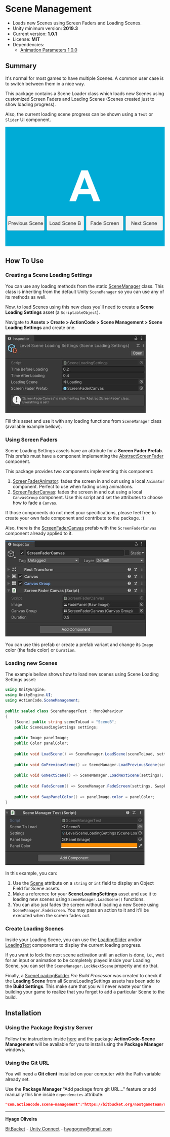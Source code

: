 # Scene Management

* Loads new Scenes using Screen Faders and Loading Scenes.
* Unity minimum version: **2019.3**
* Current version: **1.0.1**
* License: **MIT**
* Dependencies:
    - [Animation Parameters 1.0.0](https://bitbucket.org/nostgameteam/animation-parameters/src/1.0.0/)

## Summary

It's normal for most games to have multiple Scenes. A common user case is to switch between them in a nice way.

This package contains a Scene Loader class which loads new Scenes using customized Screen Faders and Loading Scenes (Scenes created just to show loading progress). 

Also, the current loading scene progress can be shown using a ```Text``` or ```Slider``` UI component.

![alt text][load-scene-showcase]

## How To Use

### Creating a Scene Loading Settings

You can use any loading methods from the static [SceneManager](/Scripts/Loading/SceneManager.cs) class. This class is inheriting from the default Unity ```SceneManager``` so you can use any of its methods as well.

Now, to load Scenes using this new class you'll need to create a **Scene Loading Settings** asset (a ```ScriptableObject```).

Navigate to **Assets > Create > ActionCode > Scene Management > Scene Loading Settings** and create one.

![alt text][scene-loading-settings-inspector]

Fill this asset and use it with any loading functions from ```SceneManager``` class (available example bellow). 

### Using Screen Faders

Scene Loading Settings assets have an attribute for a **Screen Fader Prefab**. This prefab must have a component implementing the [AbstractScreenFader](/Scripts/Transitions/AbstractScreenFader.cs) component.

This package provides two components implementing this component:

1. [ScreenFaderAnimator](/Scripts/Transitions/ScreenFaderAnimator.cs): fades the screen in and out using a local ```Animator``` component. Perfect to use when fading using animations.
2. [ScreenFaderCanvas](/Scripts/Transitions/ScreenFaderCanvas.cs): fades the screen in and out using a local ```CanvasGroup``` component. Use this script and set the attributes to choose how to fade a ```Canvas```.

If those components do not meet your specifications, please feel free to create your own fade component and contribute to the package. :)

Also, there is the [ScreenFaderCanvas](/Prefabs/ScreenFaderCanvas.prefab) prefab with the ```ScreenFaderCanvas``` component already applied to it.

![alt text][screen-fader-canvas-prefab-inspector]

You can use this prefab or create a prefab variant and change its ```Image``` color (the fade color) or ```Duration```.

### Loading new Scenes

The example bellow shows how to load new scenes using Scene Loading Settings asset:

```csharp
using UnityEngine;
using UnityEngine.UI;
using ActionCode.SceneManagement;

public sealed class SceneManagerTest : MonoBehaviour
{
    [Scene] public string sceneToLoad = "SceneB";
    public SceneLoadingSettings settings;

    public Image panelImage;
    public Color panelColor;

    public void LoadScene() => SceneManager.LoadScene(sceneToLoad, settings);

    public void GoPreviousScene() => SceneManager.LoadPreviousScene(settings);

    public void GoNextScene() => SceneManager.LoadNextScene(settings);

    public void FadeScreen() => SceneManager.FadeScreen(settings, SwapPanelColor);

    public void SwapPanelColor() => panelImage.color = panelColor;
}
```

![alt text][scene-manager-test-inspector]

In this example, you can:

1. Use the [Scene](/Scripts/Attributes/SceneAttribute.cs) attribute on a ```string``` or ```int``` field to display an Object Field for Scene assets.
2. Make a reference for your **SceneLoadingSettings** asset and use it to loading new scenes using ```SceneManager.LoadScene()``` functions.
3. You can also just fades the screen without loading a new Scene using ```SceneManager.FadeScreen```. You may pass an action to it and it'll be executed when the screen fades out.

### Create Loading Scenes

Inside your Loading Scene, you can use the [LoadingSlider](/Scripts/Transitions/LoadingSlider.cs) and/or [LoadingText](/Scripts/Transitions/LoadingText.cs) components to display the current loading progress.

If you want to lock the next scene activation until an action is done, i.e., wait for an input or animation to be completely played inside your Loading Scene, you can set the ```SceneManager.LockNextScene``` property and do that.

Finally, a [SceneLoadingBuilder](/Editor/Build/SceneLoadingBuilder.cs) *Pre Build Processor* was created to check if the **Loading Scene** from all SceneLoadingSettings assets has been add to the **Build Settings**. This make sure that you will never waste your time building your game to realize that you forget to add a particular Scene to the build.

## Installation

### Using the Package Registry Server

Follow the instructions inside [here](https://cutt.ly/ukvj1c8) and the package **ActionCode-Scene Management** will be available for you to install using the **Package Manager** windows.

### Using the Git URL

You will need a **Git client** installed on your computer with the Path variable already set. 

Use the **Package Manager** "Add package from git URL..." feature or add manually this line inside `dependencies` attribute: 

```json
"com.actioncode.scene-management":"https://bitbucket.org/nostgameteam/scene-management.git"
```

---

**Hyago Oliveira**

[BitBucket](https://bitbucket.org/HyagoGow/) -
[Unity Connect](https://connect.unity.com/u/hyago-oliveira) -
<hyagogow@gmail.com>

[load-scene-showcase]: /Documentation~/load-scene-showcase.gif "Loading Scenes"
[scene-loading-settings-inspector]: /Documentation~/scene-loading-settings-inspector.jpg "Scene Loading Settings"
[screen-fader-canvas-prefab-inspector]: /Documentation~/screen-fader-canvas-prefab-inspector.jpg "Screen Fader Canvas Prefab"
[scene-manager-test-inspector]: /Documentation~/scene-manager-test-inspector.jpg "Scene Manager Test Inspector"